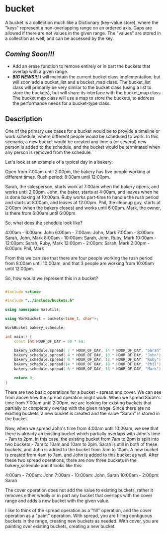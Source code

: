 # bucket

A bucket is a collection much like a Dictionary (key-value store), where the "keys" represent a non-overlapping range on an ordered axis.
Gaps are allowed if there are not values in the given range. The "values" are stored in a collection as well, and can be accessed by the key.

## ***Coming Soon!!!***
- Add an erase function to remove entirely or in part the buckets that overlap with a given range.
- ***BIG NEWS!!!*** I will maintain the current bucket class implementation, but will soon add a bucket_list and a bucket_map class. The
 bucket_list class will primarily be very similar to the bucket class (using a list to store the buckets), but will share its interface
 with the bucket_map class. The bucket map class will use a map to store the buckets, to address the performance needs for a bucket-type
 class.

## Description

One of the primary use cases for a bucket would be to provide a timeline or work schedule, where different people would be scheduled to work.
In this scenario, a new bucket would be created any time a (or several) new person is added to the schedule, and the bucket would be
terminated when any person is removed from the schedule.

Let's look at an example of a typical day in a bakery:

Open from 7:00am until 2:00pm, the bakery has five people working at different times.
Rush period: 8:00am until 12:00pm.

Sarah, the salesperson, starts work at 7:00am when the bakery opens, and works until 2:00pm.
John, the baker, starts at 4:00am, and leaves when he is done baking at 10:00am.
Ruby works part-time to handle the rush period and starts at 8:00am, and leaves at 12:00pm.
Phil, the cleanup guy, starts at 2:00pm (when the bakery closes) and works until 6:00pm.
Mark, the owner, is there from 6:00am until 6:00pm.

So, what does the schedule look like?

4:00am  -  6:00am: John
6:00am  -  7:00am: John, Mark
7:00am  -  8:00am: Sarah, John, Mark
8:00am  - 10:00am: Sarah, John, Ruby, Mark
10:00am - 12:00pm: Sarah, Ruby, Mark
12:00pm -  2:00pm: Sarah, Mark 
 2:00pm -  6:00pm: Phil, Mark

From this we can see that there are four people working the rush period from 8:00am until 10:00am, and that 3 people are working from 10:00am until 12:00pm.

So, how would we represent this in a bucket?

```C++

#include <ctime>

#include "../include/buckets.h"

using namespace masutils;

using WorkBucket = buckets<time_t, char*>;

WorkBucket bakery_schedule;

int main() {
	const int HOUR_OF_DAY = 60 * 60;

	bakery_schedule.spread( 7 * HOUR_OF_DAY, 14 * HOUR_OF_DAY, "Sarah");
	bakery_schedule.spread( 4 * HOUR_OF_DAY, 10 * HOUR_OF_DAY, "John");
	bakery_schedule.spread( 8 * HOUR_OF_DAY, 12 * HOUR_OF_DAY, "Ruby");
	bakery_schedule.spread(14 * HOUR_OF_DAY, 18 * HOUR_OF_DAY, "Phil");
	bakery_schedule.spread( 6 * HOUR_OF_DAY, 18 * HOUR_OF_DAY, "Mark");

	return 0;
}
```

There are two basic operations for a bucket - spread and cover.  We can see from above how the spread operation might work.
When we spread Sarah's time from 7:00am until 2:00pm, we are looking for existing buckets that partially or completely overlap
with the given range. Since there are no existing buckets, a new bucket is created and the value "Sarah" is stored in the bucket.

Now, when we spread John's time from 4:00am until 10:00am, we see that there is already an existing bucket which partially overlaps
with John's time - 7am to 2pm. In this case, the existing bucket from 7am to 2pm is split into two buckets - 7am to 10am and 10am to 2pm.
Sarah is still in both of these buckets, and John is added to the bucket from 7am to 10am. A new bucket is created from 4am to 7am, and
John is added to this bucket as well. After these two spread operations, there are now three buckets in the bakery_schedule and it looks
like this:

4:00am  -  7:00am: John
7:00am  - 10:00am: John, Sarah
10:00am -  2:00pm: Sarah

The cover operation does not add the value to existing buckets, rather it removes either wholly or in part any bucket that overlaps with
the cover range and adds a new bucket with the given value.

I like to think of the spread operation as a "fill" operation, and the cover operation as a "paint" operation.  With spread, you are filling
contiguous buckets in the range, creating new buckets as needed. With cover, you are painting over existing buckets, creating a new bucket.
